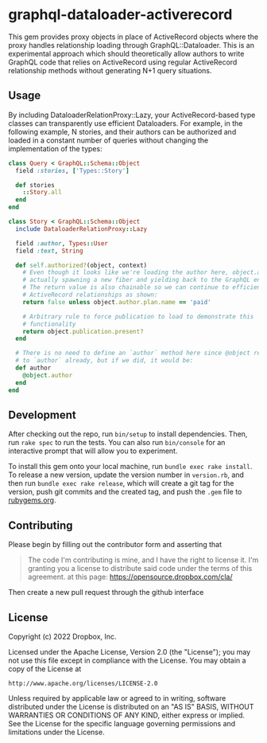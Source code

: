 # graphql-dataloader-activerecord

This gem provides proxy objects in place of ActiveRecord objects where the
proxy handles relationship loading through GraphQL::Dataloader. This is an
experimental approach which should theoretically allow authors to write GraphQL
code that relies on ActiveRecord using regular ActiveRecord relationship
methods without generating N+1 query situations.

## Usage

By including DataloaderRelationProxy::Lazy, your ActiveRecord-based type
classes can transparently use efficient Dataloaders. For example, in the
following example, N stories, and their authors can be authorized and loaded in
a constant number of queries without changing the implementation of the types:

```ruby
class Query < GraphQL::Schema::Object
  field :stories, ['Types::Story']

  def stories
    ::Story.all
  end
end

class Story < GraphQL::Schema::Object
  include DataloaderRelationProxy::Lazy

  field :author, Types::User
  field :text, String

  def self.authorized?(object, context)
    # Even though it looks like we're loading the author here, object.author is
    # actually spawning a new fiber and yielding back to the GraphQL engine.
    # The return value is also chainable so we can continue to efficiently follow
    # ActiveRecord relationships as shown:
    return false unless object.author.plan.name == 'paid'

    # Arbitrary rule to force publication to load to demonstrate this
    # functionality
    return object.publication.present?
  end

  # There is no need to define an `author` method here since @object responds
  # to `author` already, but if we did, it would be:
  def author
    @object.author
  end
end
```

## Development

After checking out the repo, run `bin/setup` to install dependencies. Then, run
`rake spec` to run the tests. You can also run `bin/console` for an interactive
prompt that will allow you to experiment.

To install this gem onto your local machine, run `bundle exec rake install`. To
release a new version, update the version number in `version.rb`, and then run
`bundle exec rake release`, which will create a git tag for the version, push
git commits and the created tag, and push the `.gem` file to
[rubygems.org](https://rubygems.org).

## Contributing

Please begin by filling out the contributor form and asserting that

> The code I'm contributing is mine, and I have the right to license it. I'm
> granting you a license to distribute said code under the terms of this
> agreement. at this page: https://opensource.dropbox.com/cla/

Then create a new pull request through the github interface

## License

Copyright (c) 2022 Dropbox, Inc.

Licensed under the Apache License, Version 2.0 (the "License"); you may not use
this file except in compliance with the License. You may obtain a copy of the
License at

    http://www.apache.org/licenses/LICENSE-2.0

Unless required by applicable law or agreed to in writing, software distributed
under the License is distributed on an "AS IS" BASIS, WITHOUT WARRANTIES OR
CONDITIONS OF ANY KIND, either express or implied. See the License for the
specific language governing permissions and limitations under the License.
